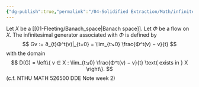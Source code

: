 ```yaml
---
{"dg-publish":true,"permalink":"/04-Solidified Extraction/Math/infinitesimal-generator/","title":"Infinitesimal generator 無窮小生成元","tags":["DDE"],"noteIcon":"1","created":"2024-09-17T21:50:53.000+08:00","updated":"2024-09-21T02:41:08.303+08:00"}
---
```


Let $X$ be a [[01-Fleeting/Banach_space\|Banach space]]. Let $Φ$ be a flow on $X$. The infinitesimal generator associated with $Φ$ is defined by
$$
Gv := ∂_{t}Φ^t(v)|_{t=0}
 = \lim_{t↘0} \frac{Φ^t(v) − v}{t}
$$
with the domain 
$$
D(G) = \left\{  v ∈ X : \lim_{t↘0} \frac{Φ^t(v) − v}{t} \text{ exists in } X  \right\}.
$$ 
(c.f. NTHU MATH 526500 DDE Note week 2)